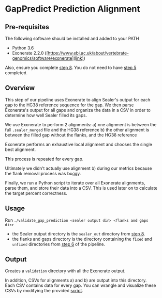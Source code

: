 # GapPredict Prediction Alignment

## Pre-requisites
The following software should be installed and added to your PATH
* Python 3.6
* Exonerate 2.2.0 ([https://www.ebi.ac.uk/about/vertebrate-genomics/software/exonerate](link))

Also, ensure you complete [step 8](https://github.com/bcgsc/GapPredict/tree/Reproduction_Steps/scripts/8_sealer_gap_filling_in_isolation). You do not need to have [step 5](https://github.com/bcgsc/GapPredict/tree/Reproduction_Steps/scripts/5_model_training) completed.

## Overview
This step of our pipeline uses Exonerate to align Sealer's output for each gap to the HG38 reference sequence for the gap. We then parse Exonerate's output for all gaps and
organize the data in a CSV in order to determine how well Sealer filled its gaps.

We use Exonerate to perform 2 alignments:
a) one alignment is between the full `.sealer_merged` file and the HG38 reference
b) the other alignment is between the filled gap without the flanks, and the HG38 reference

Exonerate performs an exhaustive local alignment and chooses the single best alignment.

This process is repeated for every gap.

Ultimately we didn't actually use alignment b) during our metrics because the flank removal process was buggy.

Finally, we run a Python script to iterate over all Exonerate alignments, parse them, and store their data into a CSV. This is used later on to calculate the target percent correctness. 

## Usage
Run `./validate_gap_prediction <sealer output dir> <flanks and gaps dir>`
* the Sealer output directory is the `sealer_out` directory from [step 8](https://github.com/bcgsc/GapPredict/tree/Reproduction_Steps/scripts/8_sealer_gap_filling_in_isolation).
* the flanks and gaps directory is the directory containing the `fixed` and `unfixed` directories from [step 6](https://github.com/bcgsc/GapPredict/tree/Reproduction_Steps/scripts/6_gap_extraction_from_reference) of the pipeline.

## Output
Creates a `validation` directory with all the Exonerate output.

In addition, CSVs for alignments a) and b) are output into this directory. Each CSV contains data for every gap. You can wrangle and visualize these CSVs by modifying the provided [script](https://github.com/bcgsc/GapPredict/blob/Reproduction_Steps/lib/data/helper_scripts/data_crunching/wrangle_sealer.py).

